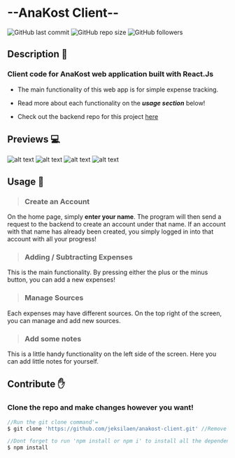 # --AnaKost Client--

![GitHub last commit](https://img.shields.io/github/last-commit/jeksilaen/anakost-client)
![GitHub repo size](https://img.shields.io/github/repo-size/jeksilaen/anakost-client)
![GitHub followers](https://img.shields.io/github/followers/jeksilaen?style=social)

## Description :bookmark_tabs:

### **Client code for AnaKost web application built with React.Js**

* The main functionality of this web app is for simple expense tracking.

* Read more about each functionality on the ___usage section___ below!

* Check out the backend repo for this project [here](https://github.com/jeksilaen/anakost-server#readme)


## Previews :computer:

![alt text](https://github.com/jeksilaen/anakost-client/blob/main/docs-assets/anakost-client%20(home).png?raw=true)
![alt text](https://github.com/jeksilaen/anakost-client/blob/main/docs-assets/anakost-client%20(main).png?raw=true)
![alt text](https://github.com/jeksilaen/anakost-client/blob/main/docs-assets/anakost-client%20(transaction).png?raw=true)
![alt text](https://github.com/jeksilaen/anakost-client/blob/main/docs-assets/anakost-client%20(sources).png?raw=true)

 
## Usage :wrench:

> ### __Create an Account__
On the home page, simply __enter your name__. The program will then send a request to the backend to create an account under that name. If an account with that name has already been created, you simply logged in into that account with all your progress!

> ### __Adding / Subtracting Expenses__
This is the main functionality. By pressing either the plus or the minus button, you can add a new expenses!

> ### __Manage Sources__
Each expenses may have different sources. On the top right of the screen, you can manage and add new sources.

> ### __Add some notes__
This is a little handy functionality on the left side of the screen. Here you can add little notes for yourself.

## Contribute :raised_hand:

### Clone the repo and make changes however you want!
```js
//Run the git clone command'=
$ git clone 'https://github.com/jeksilaen/anakost-client.git' //Remove the strings (')

//Dont forget to run 'npm install or npm i' to install all the dependencies
$ npm install
```
